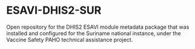 # ESAVI-DHIS2-SUR
Open repository for the DHIS2 ESAVI module metadata package that was installed and configured for the Suriname national instance, under the Vaccine Safety PAHO technical assistance project.

